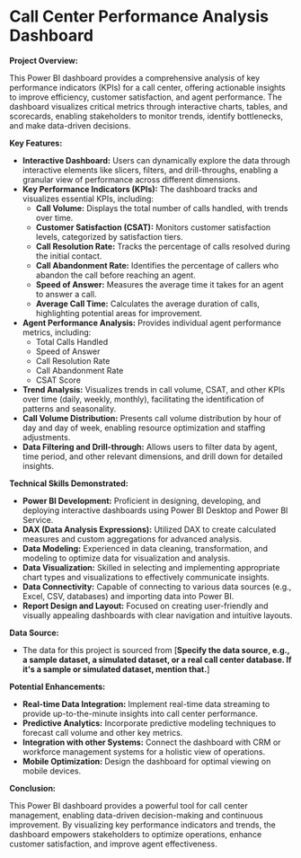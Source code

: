 # Call Center Performance Analysis Dashboard

**Project Overview:**

This Power BI dashboard provides a comprehensive analysis of key performance indicators (KPIs) for a call center, offering actionable insights to improve efficiency, customer satisfaction, and agent performance.  The dashboard visualizes critical metrics through interactive charts, tables, and scorecards, enabling stakeholders to monitor trends, identify bottlenecks, and make data-driven decisions.

**Key Features:**

* **Interactive Dashboard:**  Users can dynamically explore the data through interactive elements like slicers, filters, and drill-throughs, enabling a granular view of performance across different dimensions.
* **Key Performance Indicators (KPIs):** The dashboard tracks and visualizes essential KPIs, including:
    * **Call Volume:**  Displays the total number of calls handled, with trends over time.
    * **Customer Satisfaction (CSAT):**  Monitors customer satisfaction levels, categorized by satisfaction tiers.
    * **Call Resolution Rate:**  Tracks the percentage of calls resolved during the initial contact.
    * **Call Abandonment Rate:**  Identifies the percentage of callers who abandon the call before reaching an agent.
    * **Speed of Answer:**  Measures the average time it takes for an agent to answer a call.
    * **Average Call Time:**  Calculates the average duration of calls, highlighting potential areas for improvement.
* **Agent Performance Analysis:**  Provides individual agent performance metrics, including:
    * Total Calls Handled
    * Speed of Answer
    * Call Resolution Rate
    * Call Abandonment Rate
    * CSAT Score
* **Trend Analysis:**  Visualizes trends in call volume, CSAT, and other KPIs over time (daily, weekly, monthly), facilitating the identification of patterns and seasonality.
* **Call Volume Distribution:**  Presents call volume distribution by hour of day and day of week, enabling resource optimization and staffing adjustments.
* **Data Filtering and Drill-through:**  Allows users to filter data by agent, time period, and other relevant dimensions, and drill down for detailed insights.

**Technical Skills Demonstrated:**

* **Power BI Development:**  Proficient in designing, developing, and deploying interactive dashboards using Power BI Desktop and Power BI Service.
* **DAX (Data Analysis Expressions):**  Utilized DAX to create calculated measures and custom aggregations for advanced analysis.
* **Data Modeling:**  Experienced in data cleaning, transformation, and modeling to optimize data for visualization and analysis.
* **Data Visualization:**  Skilled in selecting and implementing appropriate chart types and visualizations to effectively communicate insights.
* **Data Connectivity:**  Capable of connecting to various data sources (e.g., Excel, CSV, databases) and importing data into Power BI.
* **Report Design and Layout:**  Focused on creating user-friendly and visually appealing dashboards with clear navigation and intuitive layouts.

**Data Source:**

* The data for this project is sourced from [**Specify the data source, e.g., a sample dataset, a simulated dataset, or a real call center database. If it's a sample or simulated dataset, mention that.**]

**Potential Enhancements:**

* **Real-time Data Integration:**  Implement real-time data streaming to provide up-to-the-minute insights into call center performance.
* **Predictive Analytics:**  Incorporate predictive modeling techniques to forecast call volume and other key metrics.
* **Integration with other Systems:**  Connect the dashboard with CRM or workforce management systems for a holistic view of operations.
* **Mobile Optimization:**  Design the dashboard for optimal viewing on mobile devices.

**Conclusion:**

This Power BI dashboard provides a powerful tool for call center management, enabling data-driven decision-making and continuous improvement. By visualizing key performance indicators and trends, the dashboard empowers stakeholders to optimize operations, enhance customer satisfaction, and improve agent effectiveness.
